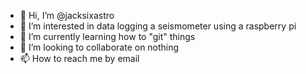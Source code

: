 - 👋 Hi, I’m @jacksixastro
- 👀 I’m interested in data logging a seismometer using a raspberry pi
- 🌱 I’m currently learning how to "git" things
- 💞️ I’m looking to collaborate on nothing
- 📫 How to reach me by email

<!---
jacksixastro/jacksixastro is a ✨ special ✨ repository because its `README.md` (this file) appears on your GitHub profile.
You can click the Preview link to take a look at your changes.
--->
